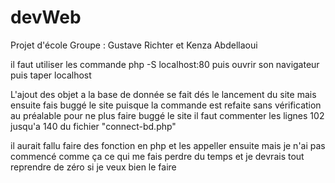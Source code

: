 # devWeb
Projet d'école 
Groupe : Gustave Richter et Kenza Abdellaoui

il faut utiliser les commande php -S localhost:80 puis ouvrir son navigateur puis taper localhost

L'ajout des objet a la base de donnée se fait dés le lancement du site mais ensuite
fais buggé le site puisque la commande est refaite sans vérification au préalable
pour ne plus faire buggé le site il faut commenter les lignes 102 jusqu'a 140 du fichier
"connect-bd.php" 

il aurait fallu faire des fonction en php et les appeller ensuite mais je n'ai pas 
commencé comme ça ce qui me fais perdre du temps et je devrais tout reprendre de zéro 
si je veux bien le faire 

